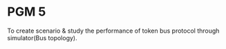 # PGM 5
To create scenario & study the performance of token bus protocol through simulator(Bus topology).
